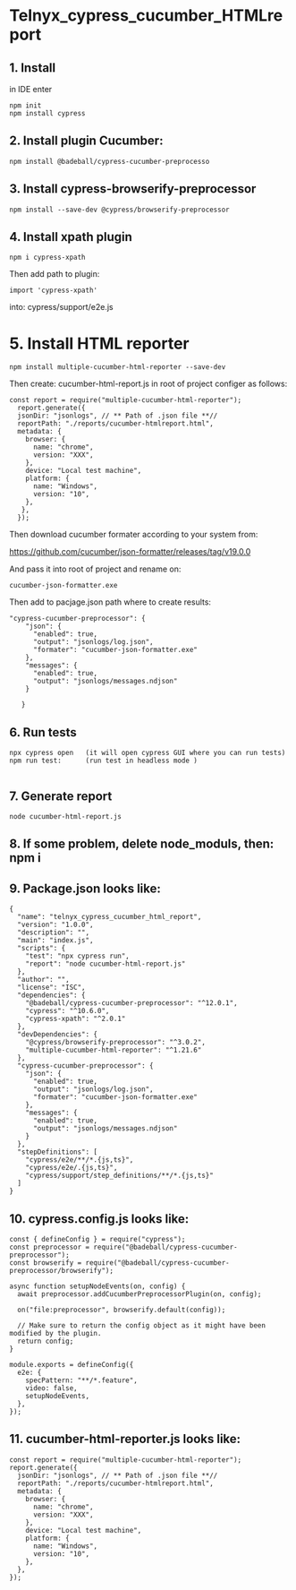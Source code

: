 # Telnyx_cypress_cucumber_HTMLreport


## 1. Install 
in IDE enter
```
npm init
npm install cypress

```
## 2. Install plugin Cucumber:
```
npm install @badeball/cypress-cucumber-preprocesso

```
## 3. Install cypress-browserify-preprocessor<br>
```
npm install --save-dev @cypress/browserify-preprocessor
```
## 4. Install xpath plugin
```
npm i cypress-xpath
```
Then add path to plugin: 
```
import 'cypress-xpath'
```

into:  cypress/support/e2e.js


# 5. Install HTML reporter
```
npm install multiple-cucumber-html-reporter --save-dev

```

Then create: cucumber-html-report.js in root of project configer as follows:

```
const report = require("multiple-cucumber-html-reporter");
  report.generate({
  jsonDir: "jsonlogs", // ** Path of .json file **//
  reportPath: "./reports/cucumber-htmlreport.html",
  metadata: {
    browser: {
      name: "chrome",
      version: "XXX",
    },
    device: "Local test machine",
    platform: {
      name: "Windows",
      version: "10",
    },
   },
  });
```
Then download cucumber formater according to your system from:


https://github.com/cucumber/json-formatter/releases/tag/v19.0.0 

And pass it into root of project and rename on:
```
cucumber-json-formatter.exe
```
Then add to pacjage.json path where to create results:

```
"cypress-cucumber-preprocessor": {
    "json": {
      "enabled": true,
      "output": "jsonlogs/log.json",
      "formater": "cucumber-json-formatter.exe"
    },
    "messages": {
      "enabled": true,
      "output": "jsonlogs/messages.ndjson"
    }
  
   }
```

## 6. Run tests
```
npx cypress open   (it will open cypress GUI where you can run tests)  
npm run test:      (run test in headless mode )
   

```


## 7. Generate report
```
node cucumber-html-report.js
```
## 8.    If some problem, delete node_moduls,  then: npm i

## 9. Package.json looks like:

```
{
  "name": "telnyx_cypress_cucumber_html_report",
  "version": "1.0.0",
  "description": "",
  "main": "index.js",
  "scripts": {
    "test": "npx cypress run",
    "report": "node cucumber-html-report.js"
  },
  "author": "",
  "license": "ISC",
  "dependencies": {
    "@badeball/cypress-cucumber-preprocessor": "^12.0.1",
    "cypress": "^10.6.0",
    "cypress-xpath": "^2.0.1"
  },
  "devDependencies": {
    "@cypress/browserify-preprocessor": "^3.0.2",
    "multiple-cucumber-html-reporter": "^1.21.6"
  },
  "cypress-cucumber-preprocessor": {
    "json": {
      "enabled": true,
      "output": "jsonlogs/log.json",
      "formater": "cucumber-json-formatter.exe"
    },
    "messages": {
      "enabled": true,
      "output": "jsonlogs/messages.ndjson"
    }
  },
  "stepDefinitions": [
    "cypress/e2e/**/*.{js,ts}",
    "cypress/e2e/.{js,ts}",
    "cypress/support/step_definitions/**/*.{js,ts}"
  ]
}
```
## 10. cypress.config.js looks like:
```
const { defineConfig } = require("cypress");
const preprocessor = require("@badeball/cypress-cucumber-preprocessor");
const browserify = require("@badeball/cypress-cucumber-preprocessor/browserify");

async function setupNodeEvents(on, config) {
  await preprocessor.addCucumberPreprocessorPlugin(on, config);

  on("file:preprocessor", browserify.default(config));

  // Make sure to return the config object as it might have been modified by the plugin.
  return config;
}

module.exports = defineConfig({
  e2e: {
    specPattern: "**/*.feature",
    video: false,
    setupNodeEvents,
  },
});
```
## 11. cucumber-html-reporter.js looks like:
```
const report = require("multiple-cucumber-html-reporter");
report.generate({
  jsonDir: "jsonlogs", // ** Path of .json file **//
  reportPath: "./reports/cucumber-htmlreport.html",
  metadata: {
    browser: {
      name: "chrome",
      version: "XXX",
    },
    device: "Local test machine",
    platform: {
      name: "Windows",
      version: "10",
    },
  },
});
```
